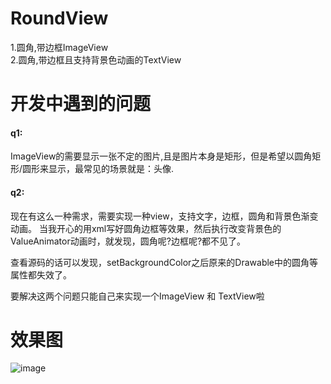 # RoundView
1.圆角,带边框ImageView  
2.圆角,带边框且支持背景色动画的TextView

# 开发中遇到的问题
#### q1:
ImageView的需要显示一张不定的图片,且是图片本身是矩形，但是希望以圆角矩形/圆形来显示，最常见的场景就是：头像.
#### q2: 
现在有这么一种需求，需要实现一种view，支持文字，边框，圆角和背景色渐变动画。
当我开心的用xml写好圆角边框等效果，然后执行改变背景色的ValueAnimator动画时，就发现，圆角呢?边框呢?都不见了。

查看源码的话可以发现，setBackgroundColor之后原来的Drawable中的圆角等属性都失效了。


要解决这两个问题只能自己来实现一个ImageView 和 TextView啦
# 效果图

![image](https://raw.githubusercontent.com/panlijun/MarkDownPic/master/round.gif)